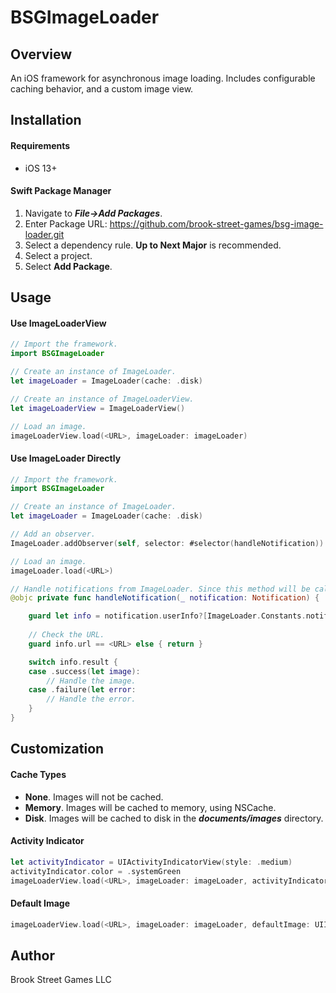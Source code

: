 # BSGImageLoader

## Overview

An iOS framework for asynchronous image loading. Includes configurable caching behavior, and a custom image view.

## Installation

#### Requirements

+ iOS 13+

#### Swift Package Manager

1. Navigate to ***File->Add Packages***.
3. Enter Package URL: https://github.com/brook-street-games/bsg-image-loader.git
3. Select a dependency rule. **Up to Next Major** is recommended.
4. Select a project.
5. Select **Add Package**.

## Usage

#### Use ImageLoaderView

```swift
// Import the framework.
import BSGImageLoader

// Create an instance of ImageLoader.
let imageLoader = ImageLoader(cache: .disk)

// Create an instance of ImageLoaderView.
let imageLoaderView = ImageLoaderView()

// Load an image.
imageLoaderView.load(<URL>, imageLoader: imageLoader)
```

#### Use ImageLoader Directly

```swift
// Import the framework.
import BSGImageLoader

// Create an instance of ImageLoader.
let imageLoader = ImageLoader(cache: .disk)

// Add an observer.
ImageLoader.addObserver(self, selector: #selector(handleNotification))

// Load an image.
imageLoader.load(<URL>)

// Handle notifications from ImageLoader. Since this method will be called for every image that is loaded, the URL should be checked before using the image. 
@objc private func handleNotification(_ notification: Notification) {

	guard let info = notification.userInfo?[ImageLoader.Constants.notificationInfoParameter] as? ImageLoader.NotificationInfo else { return }
	
	// Check the URL.
	guard info.url == <URL> else { return }

	switch info.result {
	case .success(let image): 
		// Handle the image. 
	case .failure(let error: 
		// Handle the error.
	}
}
```

## Customization

#### Cache Types

* **None**. Images will not be cached.
* **Memory**. Images will be cached to memory, using NSCache.
* **Disk**. Images will be cached to disk in the ***documents/images*** directory.

#### Activity Indicator

```swift
let activityIndicator = UIActivityIndicatorView(style: .medium)
activityIndicator.color = .systemGreen
imageLoaderView.load(<URL>, imageLoader: imageLoader, activityIndicator: activityIndicator)
```

#### Default Image

```swift
imageLoaderView.load(<URL>, imageLoader: imageLoader, defaultImage: UIImage())
```

## Author

Brook Street Games LLC
